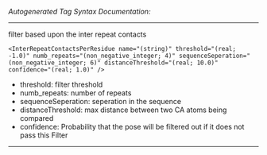 _Autogenerated Tag Syntax Documentation:_

---
filter based upon the inter repeat contacts

```
<InterRepeatContactsPerResidue name="(string)" threshold="(real; -1.0)" numb_repeats="(non_negative_integer; 4)" sequenceSeperation="(non_negative_integer; 6)" distanceThreshold="(real; 10.0)" confidence="(real; 1.0)" />
```

-   threshold: filter threshold
-   numb_repeats: number of repeats
-   sequenceSeperation: seperation in the sequence
-   distanceThreshold: max distance between two CA atoms being compared
-   confidence: Probability that the pose will be filtered out if it does not pass this Filter

---
